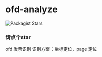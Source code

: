 # ofd-analyze
![Packagist Stars](https://img.shields.io/packagist/stars/cooker/ofd-analyze?style=social)

### 请点个star
ofd 发票识别
识别方案：坐标定位，page 定位
